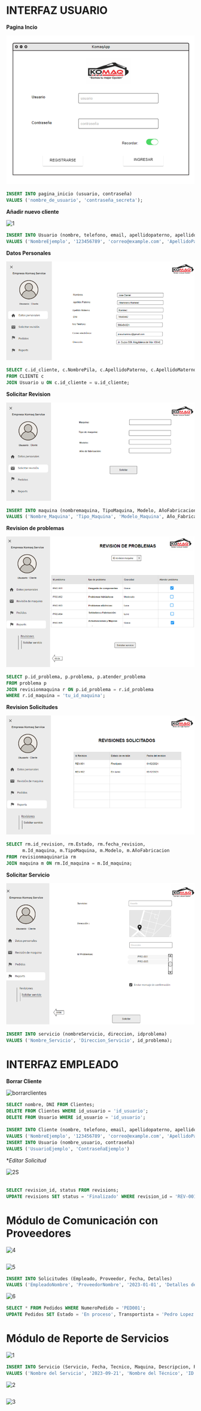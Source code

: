 # INTERFAZ USUARIO

**Pagina Incio**

![1](https://github.com/RenzoAr10/DBD-KomaqService/blob/main/Documentacion%20de%20Soporte/querys/paginainicio.png)

```sql
INSERT INTO pagina_inicio (usuario, contraseña)
VALUES ('nombre_de_usuario', 'contraseña_secreta');
```

**Añadir nuevo cliente**

![1](https://github.com/RenzoAr10/DBD-KomaqService/blob/main/Documentacion%20de%20Soporte/querys/a%C3%B1adircliente.png)

```sql
INSERT INTO Usuario (nombre, telefono, email, apellidopaterno, apellidomaterno, usuario, contraseña, direccion, DNI)
VALUES ('NombreEjemplo', '123456789', 'correo@example.com', 'ApellidoPaternoEjemplo', 'ApellidoMaternoEjemplo', 'UsuarioEjemplo', 'ContraseñaEjemplo', 'DireccionEjemplo', '12345678');
```

**Datos Personales**

![1](https://github.com/RenzoAr10/DBD-KomaqService/blob/main/Documentacion%20de%20Soporte/querys/DatosPersonales.png)

 ```sql
SELECT c.id_cliente, c.NombrePila, c.ApellidoPaterno, c.ApellidoMaterno, c.email, c.Dirección, u.usuario, u.contraseña
FROM CLIENTE c
JOIN Usuario u ON c.id_cliente = u.id_cliente;

```
**Solicitar Revision**

![1](https://github.com/RenzoAr10/DBD-KomaqService/blob/main/Documentacion%20de%20Soporte/querys/SolicitarRevision.png)

 ```sql
INSERT INTO maquina (nombremaquina, TipoMaquina, Modelo, AñoFabricacion)
VALUES ('Nombre_Maquina', 'Tipo_Maquina', 'Modelo_Maquina', Año_Fabricacion);

 ```



**Revision de problemas**

![1](https://github.com/RenzoAr10/DBD-KomaqService/blob/main/Documentacion%20de%20Soporte/querys/RevisionProblemas.png)

 ```sql
SELECT p.id_problema, p.problema, p.atender_problema
FROM problema p
JOIN revisionmaquina r ON p.id_problema = r.id_problema
WHERE r.id_maquina = 'tu_id_maquina';

 ```

**Revision Solicitudes**

![1](https://github.com/RenzoAr10/DBD-KomaqService/blob/main/Documentacion%20de%20Soporte/querys/RevisionesSolicitadas.png)

 ```sql
SELECT rm.id_revision, rm.Estado, rm.fecha_revision,
       m.Id_maquina, m.TipoMaquina, m.Modelo, m.AñoFabricacion
FROM revisionmaquinaria rm
JOIN maquina m ON rm.Id_maquina = m.Id_maquina;

 ```

**Solicitar Servicio**

![1](https://github.com/RenzoAr10/DBD-KomaqService/blob/main/Documentacion%20de%20Soporte/querys/SolicitarServicio.png?raw=true)

```sql
INSERT INTO servicio (nombreServicio, direccion, idproblema)
VALUES ('Nombre_Servicio', 'Direccion_Servicio', id_problema);

```

# INTERFAZ EMPLEADO

**Borrar Cliente**

![borrarclientes](https://github.com/RenzoAr10/DBD-KomaqService/assets/144966624/fb52fa61-d2b5-489e-a65b-64f55ac29bea)


 ```sql
SELECT nombre, DNI FROM Clientes;
DELETE FROM Clientes WHERE id_usuario = 'id_usuario';
DELETE FROM Usuario WHERE id_usuario = 'id_usuario';

INSERT INTO Cliente (nombre, telefono, email, apellidopaterno, apellidomaterno, direccion, DNI)
VALUES ('NombreEjemplo', '123456789', 'correo@example.com', 'ApellidoPaternoEjemplo', 'ApellidoMaternoEjemplo', 'DireccionEjemplo', '12345678');
INSERT INTO Usuario (nombre_usuario, contraseña)
VALUES ('UsuarioEjemplo', 'ContraseñaEjemplo')
```


**Editar Solicitud*

![2S](https://github.com/RenzoAr10/DBD-KomaqService/assets/55066238/0a8d579f-9ddc-4159-96b2-2f48d38873b6)

 ```sql

SELECT revision_id, status FROM revisions;
UPDATE revisions SET status = 'Finalizado' WHERE revision_id = 'REV-001';

```

# Módulo de Comunicación con Proveedores
![4](https://github.com/RenzoAr10/DBD-KomaqService/assets/55066238/616c0aae-cef2-4f1e-a400-a784d9a21096)
 ```sql

```
![5](https://github.com/RenzoAr10/DBD-KomaqService/assets/55066238/5fa26fcc-61d6-46eb-a956-f1a436b08f35)

 ```sql
INSERT INTO Solicitudes (Empleado, Proveedor, Fecha, Detalles)
VALUES ('EmpleadoNombre', 'ProveedorNombre', '2023-01-01', 'Detalles de la solicitud');
```
![6](https://github.com/RenzoAr10/DBD-KomaqService/assets/55066238/e01181ab-70d8-4c20-aec3-13ae1e6d561a)
 ```sql
SELECT * FROM Pedidos WHERE NumeroPedido = 'PED001';
UPDATE Pedidos SET Estado = 'En proceso', Transportista = 'Pedro Lopez', FechaEstimadaLlegada = '2023-08-05' WHERE NumeroPedido = 'PED001';

```
# Módulo de Reporte de Servicios
![1](https://github.com/RenzoAr10/DBD-KomaqService/assets/55066238/07f05f0c-11f3-49b3-a928-06edcd0f163c)
 ```sql
INSERT INTO Servicio (Servicio, Fecha, Tecnico, Maquina, Descripcion, Repuestos)
VALUES ('Nombre del Servicio', '2023-09-21', 'Nombre del Técnico', 'ID o Tipo de la Máquina', 'Descripción del trabajo realizado', 'Lista de repuestos utilizados');
```
![2](https://github.com/RenzoAr10/DBD-KomaqService/assets/55066238/06145328-d418-4a01-b0da-78e57b59089d)
 ```sql

```
![3](https://github.com/RenzoAr10/DBD-KomaqService/assets/55066238/f804b50c-ffdf-4fc0-a7a2-bacd793b7783)
 ```sql

```




